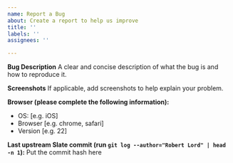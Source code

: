```yaml
---
name: Report a Bug
about: Create a report to help us improve
title: ''
labels: ''
assignees: ''

---
```


**Bug Description**
A clear and concise description of what the bug is and how to reproduce it.

**Screenshots**
If applicable, add screenshots to help explain your problem.

**Browser (please complete the following information):**
 - OS: [e.g. iOS]
 - Browser [e.g. chrome, safari]
 - Version [e.g. 22]

**Last upstream Slate commit (run `git log --author="Robert Lord" | head -n 1`):**
Put the commit hash here
